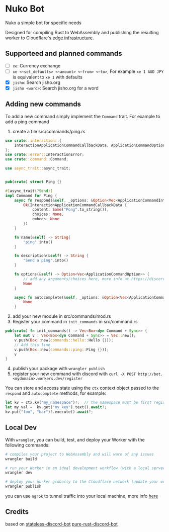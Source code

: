 # Nuko Bot

Nuko a simple bot for specific needs

Designed for compiling Rust to WebAssembly and publishing the resulting worker to 
Cloudflare's [edge infrastructure](https://www.cloudflare.com/network/).

## Supporteed and planned commands

- [ ] `xe`: Currency exchange
- [ ] `xe <~set_defaults> <~amount> <~from> <~to>`, For example `xe 1 AUD JPY` is equivalent to `xe 1` with defaults
- [x] `jisho`: Search jisho.org
- [x] `jisho <word>`: Search jisho.org for a word

## Adding new commands

To add a new command simply implement the `Command` trait. For example to add a ping command

1. create a file src/commands/ping.rs

``` rust
use crate::interaction::{
    InteractionApplicationCommandCallbackData, ApplicationCommandOption, ApplicationCommandOptionChoice, ApplicationCommandInteractionDataOption, ApplicationCommandOptionType
};
use crate::error::InteractionError;
use crate::command::Command;

use async_trait::async_trait;


pub(crate) struct Ping {}

#[async_trait(?Send)]
impl Command for Ping {
    async fn respond(&self, _options: &Option<Vec<ApplicationCommandInteractionDataOption>>, _ctx: &mut worker::RouteContext<()>) -> Result<InteractionApplicationCommandCallbackData, InteractionError>{
        Ok(InteractionApplicationCommandCallbackData {
            content: Some("Pong".to_string()),
            choices: None,
            embeds: None
        })
    }

    fn name(&self) -> String{
        "ping".into()
    }

    fn description(&self) -> String {
        "Send a ping".into()
    }

    fn options(&self) -> Option<Vec<ApplicationCommandOption>> {
        // add any arguments/choices here, more info at https://discord.com/developers/docs/interactions/application-commands#application-command-object-application-command-option-structure
        None
    }

    async fn autocomplete(&self, _options: &Option<Vec<ApplicationCommandInteractionDataOption>>, _ctx: &mut worker::RouteContext<()>) -> 
        None
    }

```
2. add your new module in src/commands/mod.rs
3. Register your command in  `init_commands` in src/command.rs 
``` rust
pub(crate) fn init_commands() -> Vec<Box<dyn Command + Sync>> {
    let mut v : Vec<Box<dyn Command + Sync>> = Vec::new();
    v.push(Box::new(commands::hello::Hello {}));
    // Add this line
    v.push(Box::new(commands::ping::Ping {}));
    v
}
```
4. publish your package with `wrangler publish`
5. register your new command with discord with `curl -X POST http://bot.<mydomain>.workers.dev/register`

You can store and access state using the `ctx` context object passed to the `respond` and `autocomplete` methods, for example:

``` rust
let kv = ctx.kv("my_namespace")?;  // the namespace must be first registered on cloudflare dashboard
let my_val =  kv.get("my_key").text().await?;
kv.put("foo", "bar")?.execute().await?;

```

## Local Dev 


With `wrangler`, you can build, test, and deploy your Worker with the following commands: 

```bash
# compiles your project to WebAssembly and will warn of any issues
wrangler build 

# run your Worker in an ideal development workflow (with a local server, file watcher & more)
wrangler dev

# deploy your Worker globally to the Cloudflare network (update your wrangler.toml file for configuration)
wrangler publish
```

you can use `ngrok` to tunnel traffic into your local machine, more info [here](https://discord.com/developers/docs/tutorials/hosting-on-cloudflare-workers#setting-up-ngrok)

## Credits

based on [stateless-discord-bot](https://github.com/siketyan/stateless-discord-bot)
[pure-rust-discord-bot]()